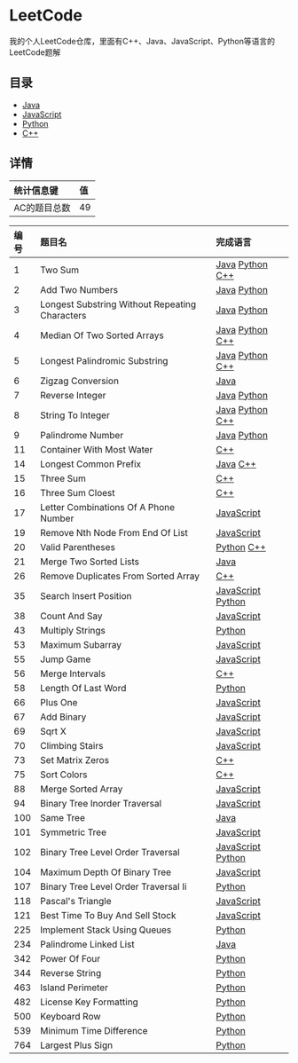 # LeetCode
我的个人LeetCode仓库，里面有C++、Java、JavaScript、Python等语言的LeetCode题解

## 目录
* [Java](./Java)
* [JavaScript](./JavaScript)
* [Python](./Python)
* [C++](./C++)

## 详情
| 统计信息键 | 值 |
| :- | :- |
| AC的题目总数 | 49 |

| 编号 | 题目名 | 完成语言 |
| :- | :- | :- |
| 1 | Two Sum | [Java](./Java/1-two-sum.java) [Python](./Python/1-two-sum.py) [C++](./C++/1-two-sum.cpp) |
| 2 | Add Two Numbers | [Java](./Java/2-add-two-numbers.java) [Python](./Python/2-add-two-numbers.py) |
| 3 | Longest Substring Without Repeating Characters | [Java](./Java/3-longest-substring-without-repeating-characters.java) [Python](./Python/3-longest-substring-without-repeating-characters.py) |
| 4 | Median Of Two Sorted Arrays | [Java](./Java/4-median-of-two-sorted-arrays.java) [Python](./Python/4-median-of-two-sorted-arrays.py) [C++](./C++/4-median-of-two-sorted-arrays.cpp) |
| 5 | Longest Palindromic Substring | [Java](./Java/5-longest-palindromic-substring.java) [Python](./Python/5-longest-palindromic-substring.py) [C++](./C++/5-longest-palindromic-substring.cpp) |
| 6 | Zigzag Conversion | [Java](./Java/6-zigzag-conversion.java) |
| 7 | Reverse Integer | [Java](./Java/7-reverse-integer.java) [Python](./Python/7-reverse-integer.py) |
| 8 | String To Integer | [Java](./Java/8-string-to-integer.java) [Python](./Python/8-string-to-integer.py) [C++](./C++/8-string-to-integer.cpp) |
| 9 | Palindrome Number | [Java](./Java/9-palindrome-number.java) [Python](./Python/9-palindrome-number.py) |
| 11 | Container With Most Water | [C++](./C++/11-container-with-most-water.cpp) |
| 14 | Longest Common Prefix | [Java](./Java/14-longest-common-prefix.java) [C++](./C++/14-longest-common-prefix.cpp) |
| 15 | Three Sum | [C++](./C++/15-three-sum.cpp) |
| 16 | Three Sum Cloest | [C++](./C++/16-three-sum-cloest.cpp) |
| 17 | Letter Combinations Of A Phone Number | [JavaScript](./JavaScript/17-letter-combinations-of-a-phone-number.js) |
| 19 | Remove Nth Node From End Of List | [JavaScript](./JavaScript/19-remove-nth-node-from-end-of-list.js) |
| 20 | Valid Parentheses | [Python](./Python/20-valid-parentheses.py) [C++](./C++/20-valid-parentheses.cpp) |
| 21 | Merge Two Sorted Lists | [Java](./Java/21-merge-two-sorted-lists.java) |
| 26 | Remove Duplicates From Sorted Array | [C++](./C++/26-remove-duplicates-from-sorted-array.cpp) |
| 35 | Search Insert Position | [JavaScript](./JavaScript/35-search-insert-position.js) [Python](./Python/35-search-insert-position.py) |
| 38 | Count And Say | [JavaScript](./JavaScript/38-count-and-say.js) |
| 43 | Multiply Strings | [Python](./Python/43-multiply-strings.py) |
| 53 | Maximum Subarray | [JavaScript](./JavaScript/53-maximum-subarray.js) |
| 55 | Jump Game | [JavaScript](./JavaScript/55-jump-game.js) |
| 56 | Merge Intervals | [C++](./C++/56-merge-intervals.cpp) |
| 58 | Length Of Last Word | [Python](./Python/58-length-of-last-word.py) |
| 66 | Plus One | [JavaScript](./JavaScript/66-plus-one.js) |
| 67 | Add Binary | [JavaScript](./JavaScript/67-add-binary.js) |
| 69 | Sqrt X | [JavaScript](./JavaScript/69-sqrt-x.js) |
| 70 | Climbing Stairs | [JavaScript](./JavaScript/70-climbing-stairs.js) |
| 73 | Set Matrix Zeros | [C++](./C++/73-set-matrix-zeros.cpp) |
| 75 | Sort Colors | [C++](./C++/75-sort-colors.cpp) |
| 88 | Merge Sorted Array | [JavaScript](./JavaScript/88-merge-sorted-array.js) |
| 94 | Binary Tree Inorder Traversal | [JavaScript](./JavaScript/94-binary-tree-inorder-traversal.js) |
| 100 | Same Tree | [Java](./Java/100-same-tree.java) |
| 101 | Symmetric Tree | [JavaScript](./JavaScript/101-symmetric-tree.js) |
| 102 | Binary Tree Level Order Traversal | [JavaScript](./JavaScript/102-binary-tree-level-order-traversal.js) [Python](./Python/102-binary-tree-level-order-traversal.py) |
| 104 | Maximum Depth Of Binary Tree | [JavaScript](./JavaScript/104-maximum-depth-of-binary-tree.js) |
| 107 | Binary Tree Level Order Traversal Ii | [Python](./Python/107-binary-tree-level-order-traversal-ii.py) |
| 118 | Pascal's Triangle | [JavaScript](./JavaScript/118-pascal's-triangle.js) |
| 121 | Best Time To Buy And Sell Stock | [JavaScript](./JavaScript/121-best-time-to-buy-and-sell-stock.js) |
| 225 | Implement Stack Using Queues | [Python](./Python/225-implement-stack-using-queues.py) |
| 234 | Palindrome Linked List | [Java](./Java/234-palindrome-linked-list.java) |
| 342 | Power Of Four | [Python](./Python/342-power-of-four.py) |
| 344 | Reverse String | [Python](./Python/344-reverse-string.py) |
| 463 | Island Perimeter | [Python](./Python/463-island-perimeter.py) |
| 482 | License Key Formatting | [Python](./Python/482-license-key-formatting.py) |
| 500 | Keyboard Row | [Python](./Python/500-keyboard-row.py) |
| 539 | Minimum Time Difference | [Python](./Python/539-minimum-time-difference.py) |
| 764 | Largest Plus Sign | [Python](./Python/764-largest-plus-sign.py) |
